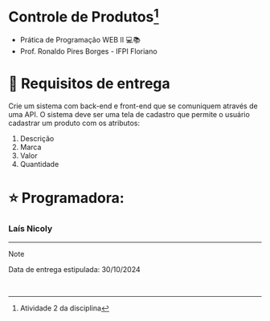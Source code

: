 # Controle de Produtos[^1]

<ul>
  <li>Prática de Programação WEB II 💻📚</li>
  <li>Prof. Ronaldo Pires Borges - IFPI Floriano</li>
</ul>

# 📂 Requisitos de entrega
Crie um sistema com back-end e front-end que se comuniquem através de uma API. O sistema deve ser uma tela de cadastro que permite o usuário cadastrar um produto com os atributos:
<ol>
    <li>Descrição</li>
    <li>Marca</li>
    <li>Valor</li>
    <li>Quantidade</li>
</ol>

 # ⭐ Programadora:
 ### Laís Nicoly

<hr>

> [!NOTE]
> Data de entrega estipulada: 30/10/2024

<br>

[^1]: Atividade 2 da disciplina
